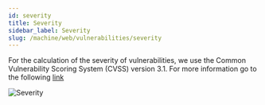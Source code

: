 ```yaml
---
id: severity
title: Severity
sidebar_label: Severity
slug: /machine/web/vulnerabilities/severity
---
```


For the calculation of the
severity of vulnerabilities,
we use the Common Vulnerability
Scoring System (CVSS) version 3.1.
For more information go to the
following [link](/machine/web/vulnerabilities/new-vulnerability-types/new-vuln-severity/)

![Severity](https://res.cloudinary.com/fluid-attacks/image/upload/v1669059824/docs/web/vulnerabilities/management/severity_tab.png)
